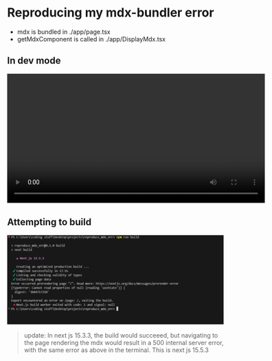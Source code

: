 # Reproducing my mdx-bundler error
- mdx is bundled in ./app/page.tsx
- getMdxComponent is called in ./app/DisplayMdx.tsx

## In dev mode
<video src="./dev_server_error.mp4" controls width="600">
  Your browser does not support the video tag.
</video>

## Attempting to build
![build errror](./build_error.jpg)
> update: In next js 15.3.3, the build would succeeed, but navigating to the page
rendering the mdx would result in a 500 internal server error, with the same error as above in
the terminal.
This is next js 15.5.3